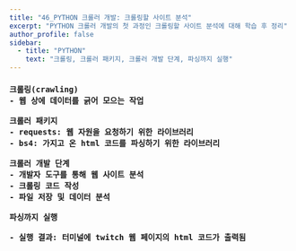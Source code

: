 ```yaml
---
title: "46_PYTHON 크롤러 개발: 크롤링할 사이트 분석"
excerpt: "PYTHON 크롤러 개발의 첫 과정인 크롤링할 사이트 분석에 대해 학습 후 정리"
author_profile: false
sidebar:
  - title: "PYTHON"
    text: "크롤링, 크롤러 패키지, 크롤러 개발 단계, 파싱까지 실행"
---
```

<h4>
<pre>
크롤링(crawling)
- 웹 상에 데이터를 긁어 모으는 작업<br>
크롤러 패키지
- requests: 웹 자원을 요청하기 위한 라이브러리
- bs4: 가지고 온 html 코드를 파싱하기 위한 라이브러리<br>
크롤러 개발 단계
- 개발자 도구를 통해 웹 사이트 분석
- 크롤링 코드 작성
- 파일 저장 및 데이터 분석<br>
파싱까지 실행
<script src="https://gist.github.com/nyj001012/f5c9fe9bdb152e101081825d8f0abf4d.js"></script>
- 실행 결과: 터미널에 twitch 웹 페이지의 html 코드가 출력됨
</pre>
</h4>
